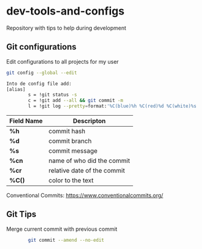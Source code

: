 # dev-tools-and-configs
Repository with tips to help during development

## Git configurations

Edit configurations to all projects for my user
```bash
git config --global --edit 

Into de config file add:
[alias]
        s = !git status -s
        c = !git add --all && git commit -m 
        l = !git log --pretty=format:'%C(blue)%h %C(red)%d %C(white)%s - %C(cyan)%cn, %C(green)%cr'
```

Field Name | Descripton
------------ | -------------
**%h** | commit hash
**%d** | commit branch
**%s** | commit message
**%cn** | name of who did the commit
**%cr** | relative date of the commit
**%C(<colos>)** | color to the text
  
Conventional Commits:
https://www.conventionalcommits.org/

## Git Tips
        
Merge current commit with previous commit        
```bash
        git commit --amend --no-edit
```
